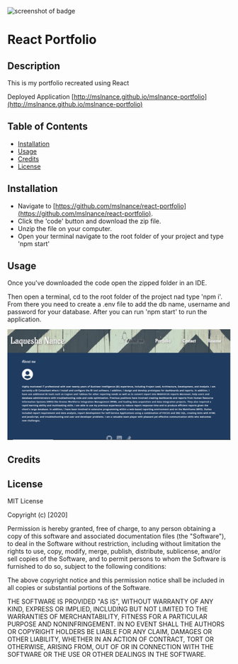 ![screenshot of badge](https://img.shields.io/badge/license-MIT-blue.svg)

# React Portfolio

## Description
        
This is my portfolio recreated using React


Deployed Application [http://mslnance.github.io/mslnance-portfolio](http://mslnance.github.io/mslnance-portfolio)

## Table of Contents

* [Installation](#installation)
* [Usage](#usage)
* [Credits](#credits)
* [License](#license)

## Installation

* Navigate to [https://github.com/mslnance/react-portfolio](https://github.com/mslnance/react-portfolio). 
* Click the 'code' button and download the zip file.
* Unzip the file on your computer.
* Open your terminal navigate to the root folder of your project and type 'npm start'

## Usage

Once you've downloaded the code open the zipped folder in an IDE.

Then open a terminal, cd to the root folder of the project nad type 'npm i'. From there you need to create a .env file to add the db name, username and password for your database. After you can run 'npm start' to run the application.

![screenshot of application](src/assets/screenshot.png)

## Credits



## License

MIT License

Copyright (c) [2020]

Permission is hereby granted, free of charge, to any person obtaining a copy
of this software and associated documentation files (the "Software"), to deal
in the Software without restriction, including without limitation the rights
to use, copy, modify, merge, publish, distribute, sublicense, and/or sell
copies of the Software, and to permit persons to whom the Software is
furnished to do so, subject to the following conditions:

The above copyright notice and this permission notice shall be included in all
copies or substantial portions of the Software.

THE SOFTWARE IS PROVIDED "AS IS", WITHOUT WARRANTY OF ANY KIND, EXPRESS OR
IMPLIED, INCLUDING BUT NOT LIMITED TO THE WARRANTIES OF MERCHANTABILITY,
FITNESS FOR A PARTICULAR PURPOSE AND NONINFRINGEMENT. IN NO EVENT SHALL THE
AUTHORS OR COPYRIGHT HOLDERS BE LIABLE FOR ANY CLAIM, DAMAGES OR OTHER
LIABILITY, WHETHER IN AN ACTION OF CONTRACT, TORT OR OTHERWISE, ARISING FROM,
OUT OF OR IN CONNECTION WITH THE SOFTWARE OR THE USE OR OTHER DEALINGS IN THE
SOFTWARE.